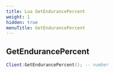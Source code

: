 ```yaml
---
title: Lua GetEndurancePercent
weight: 1
hidden: true
menuTitle: GetEndurancePercent
---
```

## GetEndurancePercent
```lua
Client:GetEndurancePercent(); -- number
```